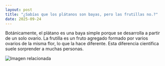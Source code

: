 ```yaml
---
layout: post
title: "¿Sabías que los plátanos son bayas, pero las frutillas no.?"
date: 2025-09-24
---
```


Botánicamente, el plátano es una baya simple porque se desarrolla a partir de un solo ovario. La frutilla es un fruto agregado formado por varios ovarios de la misma flor, lo que la hace diferente. Esta diferencia científica suele sorprender a muchas personas.

![Imagen relacionada](/images/2025-09-24-los-plátanos-son-bayas,-pero-las-frutillas-no.png)
